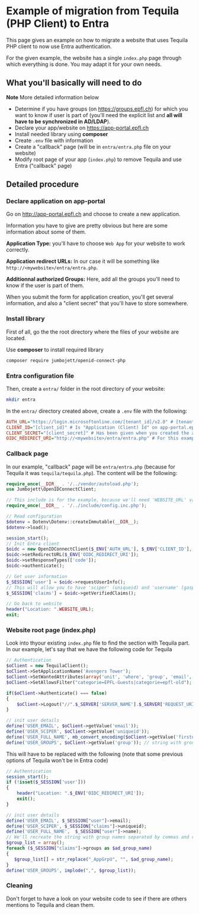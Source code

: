 # Example of migration from Tequila (PHP Client) to Entra

This page gives an example on how to migrate a website that uses Tequila PHP client to now use Entra authentication.

For the given example, the website has a single `index.php` page through which everything is done. You may adapt it for your own needs.

## What you'll basically will need to do

**Note** More detailed information below

- Determine if you have groups (on https://groups.epfl.ch) for which you want to know if user is part of (you'll need the explicit list and **all will have to be synchronized in AD/LDAP**).
- Declare your app/website on https://app-portal.epfl.ch
- Install needed library using **composer**
- Create `.env` file with information
- Create a "callback" page (will be in `entra/entra.php` file on your website)
- Modify root page of your app (`index.php`) to remove Tequila and use Entra ("callback" page)


## Detailed procedure

### Declare application on app-portal

Go on http://app-portal.epfl.ch and choose to create a new application.

Information you have to give are pretty obvious but here are some information about some of them.

**Application Type:** you'll have to choose `Web App` for your website to work correctly.

**Application redirect URLs:** In our case it will be something like `http://<mywebsite>/entra/entra.php`.

**Additionnal authorized Groups:** Here, add all the groups you'll need to know if the user is part of them.

When you submit the form for application creation, you'll get several information, and also a "client secret" that you'll have to store somewhere.


### Install library

First of all, go the the root directory where the files of your website are located.

Use **composer** to install required library
```bash
composer require jumbojett/openid-connect-php
```


### Entra configuration file
Then, create a `entra/` folder in the root directory of your website:
```bash
mkdir entra
```
In the `entra/` directory created above, create a `.env` file with the following:

```ini
AUTH_URL="https://login.microsoftonline.com/[tenant_id]/v2.0" # [tenant_id] can be found in "Directory (Tenant) Id" field on app-portal.epfl.ch
CLIENT_ID="[client_id]" # Is "Application (Client) Id" on app-portal.epfl.ch
CLIENT_SECRET="[client_secret]" # Has been given when you created the application on app-portal.epfl.ch
OIDC_REDIRECT_URI="http://<mywebsite>/entra/entra.php" # For this example. Just replate <mywebsite> with correct value
```

### Callback page

In our example, "callback" page will be `entra/entra.php` (because for Tequila it was `tequila/tequila.php`).
The content will be the following:

```php
require_once(__DIR__ . '/../vendor/autoload.php');
use Jumbojett\OpenIDConnectClient;

// This include is for the example, because we'll need 'WEBSITE_URL' value at the end
require_once(__DIR__ . '/../include/config.inc.php');

// Read configuration
$dotenv = Dotenv\Dotenv::createImmutable(__DIR__);
$dotenv->load();

session_start();
// Init Entra client
$oidc = new OpenIDConnectClient($_ENV['AUTH_URL'], $_ENV['CLIENT_ID'], $_ENV['CLIENT_SECRET']);
$oidc->setRedirectURL($_ENV['OIDC_REDIRECT_URI']);
$oidc->setResponseTypes(['code']);
$oidc->authenticate();

// Get user information
$_SESSION['user'] = $oidc->requestUserInfo();
// This will allow you to have 'sciper' (uniqueid) and 'username' (gaspar) information
$_SESSION['claims'] = $oidc->getVerifiedClaims();

// Go back to website
header("Location: ".WEBSITE_URL);
exit;
```

### Website root page (index.php)

Look into thyour existing `index.php` file to find the section with Tequila part. In our example, let's say that we have the following code for Tequila

```php
// Authentication
$oClient = new TequilaClient();   
$oClient->SetApplicationName('Avengers Tower');
$oClient->SetWantedAttributes(array('unit', 'where', 'group', 'email', 'firstname', 'uniqueid', 'username', 'name'));
$oClient->SetAllowsFilter("categorie=EPFL-Guests|categorie=epfl-old");

if($oClient->Authenticate() === false)
{
    $oClient->Logout("//".$_SERVER['SERVER_NAME'].$_SERVER['REQUEST_URI']);
}

// init user details
define('USER_EMAIL', $oClient->getValue('email'));
define('USER_SCIPER', $oClient->getValue('uniqueid'));
define('USER_FULL_NAME', mb_convert_encoding($oClient->getValue('firstname') . " " . $oClient->getValue('name'), 'ISO-8859-1', 'UTF-8'));
define('USER_GROUPS', $oClient->getValue('group')); // string with group names, separated with commas
```

This will have to be replaced with the following (note that some previous options of Tequila won't be in Entra code)
```php
// Authentication
session_start(); 
if (!isset($_SESSION['user']))
{
    header("Location: ".$_ENV['OIDC_REDIRECT_URI']);
    exit();
}

// init user details
define('USER_EMAIL', $_SESSION["user"]->email);
define('USER_SCIPER', $_SESSION["claims"]->uniqueid);
define('USER_FULL_NAME',  $_SESSION["user"]->name);
// We'll recreate the string with group names separated by commas and remove "_AppGrpU" suffix for each group (because Entra will return AD Groups corresponding to https://groups.epfl.ch groups, and they doesn't have the same name)
$group_list = array();
foreach ($_SESSION["claims"]->groups as $ad_group_name)
{
   $group_list[] = str_replace("_AppGrpU", "", $ad_group_name);
}
define('USER_GROUPS', implode(",", $group_list));
```

### Cleaning
Don't forget to have a look on your website code to see if there are others mentions to Tequila and clean them.